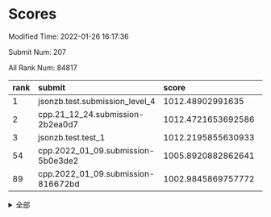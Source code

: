 # Scores

Modified Time: 2022-01-26 16:17:36

Submit Num: 207

All Rank Num: 84817

| rank |               submit               |       score        |       sigma        | pk_num |
| :--- | :--------------------------------- | :----------------- | :----------------- | :----- |
| 1    | jsonzb.test.submission_level_4     | 1012.48902991635   | 0.794887477770106  | 1643   |
| 2    | cpp.21_12_24.submission-2b2ea0d7   | 1012.4721653692586 | 0.7925267270391912 | 1641   |
| 3    | jsonzb.test.test_1                 | 1012.2195855630933 | 0.8142183871455313 | 1638   |
| 54   | cpp.2022_01_09.submission-5b0e3de2 | 1005.8920882862641 | 0.7102447360749936 | 1640   |
| 89   | cpp.2022_01_09.submission-816672bd | 1002.9845869757772 | 0.7248299294391873 | 1641   |


<details>
<summary>全部</summary>

| rank |                 submit                 |       score        |       sigma        | pk_num |
| :--- | :------------------------------------- | :----------------- | :----------------- | :----- |
| 1    | jsonzb.test.submission_level_4         | 1012.48902991635   | 0.794887477770106  | 1643   |
| 2    | cpp.21_12_24.submission-2b2ea0d7       | 1012.4721653692586 | 0.7925267270391912 | 1641   |
| 3    | jsonzb.test.test_1                     | 1012.2195855630933 | 0.8142183871455313 | 1638   |
| 4    | gobigger.level_3.submission_level_3_10 | 1011.3269022732314 | 0.7602037206552243 | 1636   |
| 5    | gobigger.level_3.submission_level_3_32 | 1011.2410111187075 | 0.7650960853624991 | 1637   |
| 6    | gobigger.level_3.submission_level_3_16 | 1011.1427718251366 | 0.7700220377983918 | 1636   |
| 7    | gobigger.level_3.submission_level_3_24 | 1011.1329342009002 | 0.7701944136850968 | 1644   |
| 8    | gobigger.level_3.submission_level_3_42 | 1010.9394931547915 | 0.7633682136077052 | 1639   |
| 9    | gobigger.level_3.submission_level_3_19 | 1010.9283843701124 | 0.7779120442949441 | 1641   |
| 10   | gobigger.level_3.submission_level_3_22 | 1010.8904496645239 | 0.7690386160726923 | 1642   |
| 11   | gobigger.level_3.submission_level_3_31 | 1010.8174002900748 | 0.7632552138185329 | 1640   |
| 12   | gobigger.level_3.submission_level_3_7  | 1010.7289827790876 | 0.7805851313523349 | 1640   |
| 13   | gobigger.level_3.submission_level_3_29 | 1010.7234291289715 | 0.7711767602010786 | 1640   |
| 14   | gobigger.level_3.submission_level_3_43 | 1010.7007776194414 | 0.7670970165244156 | 1640   |
| 15   | gobigger.level_3.submission_level_3_48 | 1010.6846660134117 | 0.7531836707551626 | 1639   |
| 16   | gobigger.level_3.submission_level_3_40 | 1010.4885653150558 | 0.8081595478977956 | 1640   |
| 17   | gobigger.level_3.submission_level_3_0  | 1010.4753971578637 | 0.7785262166618951 | 1635   |
| 18   | gobigger.level_3.submission_level_3_26 | 1010.4310052642292 | 0.7464081904469823 | 1637   |
| 19   | gobigger.level_3.submission_level_3_2  | 1010.4015931650073 | 0.7650535966956507 | 1642   |
| 20   | gobigger.level_3.submission_level_3_46 | 1010.243064447689  | 0.7560251756639713 | 1637   |
| 21   | gobigger.level_3.submission_level_3_38 | 1010.1708858618941 | 0.7660836842036313 | 1642   |
| 22   | gobigger.level_3.submission_level_3_36 | 1010.1487057476963 | 0.7710853112258143 | 1635   |
| 23   | gobigger.level_3.submission_level_3_33 | 1010.1437998575415 | 0.7599138291731424 | 1637   |
| 24   | gobigger.level_3.submission_level_3_34 | 1010.1342913964257 | 0.7236062212534767 | 1640   |
| 25   | gobigger.level_3.submission_level_3_6  | 1010.0623020054963 | 0.7607472609403872 | 1639   |
| 26   | gobigger.level_3.submission_level_3_3  | 1010.0566975804932 | 0.7703865159231156 | 1641   |
| 27   | gobigger.level_3.submission_level_3_23 | 1009.9881206213115 | 0.7710581392056273 | 1644   |
| 28   | gobigger.level_3.submission_level_3_39 | 1009.9479650092579 | 0.7507989865310003 | 1643   |
| 29   | gobigger.level_3.submission_level_3_18 | 1009.9302659600562 | 0.7417541048009642 | 1643   |
| 30   | gobigger.level_3.submission_level_3_49 | 1009.8693365844483 | 0.7640431092144734 | 1640   |
| 31   | gobigger.level_3.submission_level_3_30 | 1009.847645327873  | 0.7733036774512138 | 1637   |
| 32   | gobigger.level_3.submission_level_3_9  | 1009.7783452708107 | 0.7432198744957091 | 1640   |
| 33   | gobigger.level_3.submission_level_3_41 | 1009.7771449231509 | 0.7629456318919591 | 1637   |
| 34   | gobigger.level_3.submission_level_3_14 | 1009.7224030260228 | 0.7500178575120483 | 1640   |
| 35   | gobigger.level_3.submission_level_3_28 | 1009.7150785128295 | 0.7456538851245261 | 1638   |
| 36   | gobigger.level_3.submission_level_3_4  | 1009.6439805397323 | 0.7341524263651835 | 1641   |
| 37   | gobigger.level_3.submission_level_3_20 | 1009.4901834529534 | 0.7516608187963821 | 1641   |
| 38   | gobigger.level_3.submission_level_3_25 | 1009.4640031022209 | 0.7269170627523998 | 1639   |
| 39   | gobigger.level_3.submission_level_3_12 | 1009.4628267510199 | 0.7675890751886533 | 1640   |
| 40   | gobigger.level_3.submission_level_3_15 | 1009.426975170251  | 0.7535006177739753 | 1643   |
| 41   | gobigger.level_3.submission_level_3_5  | 1009.3331935384128 | 0.765664419828091  | 1639   |
| 42   | gobigger.level_3.submission_level_3_47 | 1009.2750509411305 | 0.747325908818092  | 1640   |
| 43   | gobigger.level_3.submission_level_3_44 | 1009.1998785189319 | 0.763772368974661  | 1641   |
| 44   | gobigger.level_3.submission_level_3_27 | 1009.1106574830089 | 0.7151025478102097 | 1636   |
| 45   | gobigger.level_3.submission_level_3_13 | 1009.0454636737684 | 0.7315726892039901 | 1640   |
| 46   | gobigger.level_3.submission_level_3_45 | 1008.9546113060993 | 0.721506306752911  | 1645   |
| 47   | gobigger.level_3.submission_level_3_21 | 1008.82031049573   | 0.7585286433357892 | 1641   |
| 48   | gobigger.level_3.submission_level_3_37 | 1008.8055602013785 | 0.7400974479607052 | 1635   |
| 49   | gobigger.level_3.submission_level_3_35 | 1008.7894902598316 | 0.72702562612549   | 1641   |
| 50   | gobigger.level_3.submission_level_3_11 | 1008.7766472610709 | 0.7376118453310517 | 1636   |
| 51   | gobigger.level_3.submission_level_3_17 | 1008.7493124205886 | 0.7335625534359362 | 1637   |
| 52   | gobigger.level_3.submission_level_3_8  | 1008.5899954326312 | 0.742055368208541  | 1641   |
| 53   | gobigger.level_3.submission_level_3_1  | 1008.4062174197777 | 0.7533364536120701 | 1638   |
| 54   | cpp.2022_01_09.submission-5b0e3de2     | 1005.8920882862641 | 0.7102447360749936 | 1640   |
| 55   | gobigger.level_1.submission_level_1_36 | 1005.4188358502862 | 0.7228980648836447 | 1638   |
| 56   | gobigger.level_1.submission_level_1_13 | 1004.614262860199  | 0.7129263410897112 | 1642   |
| 57   | gobigger.level_1.submission_level_1_40 | 1004.4733017444499 | 0.7142960628742856 | 1640   |
| 58   | gobigger.level_1.submission_level_1_23 | 1004.450990475449  | 0.7188744952026024 | 1638   |
| 59   | gobigger.level_1.submission_level_1_6  | 1004.3883137178856 | 0.7168052601741544 | 1640   |
| 60   | gobigger.level_1.submission_level_1_22 | 1004.383309522732  | 0.7255919399870497 | 1641   |
| 61   | gobigger.level_1.submission_level_1_43 | 1004.0989883857723 | 0.7083301858088641 | 1643   |
| 62   | gobigger.level_1.submission_level_1_32 | 1004.0452439431774 | 0.7182011926210812 | 1642   |
| 63   | gobigger.level_1.submission_level_1_16 | 1004.0285762213099 | 0.7256026590946782 | 1633   |
| 64   | gobigger.level_1.submission_level_1_20 | 1003.986178000581  | 0.7176682444076057 | 1637   |
| 65   | gobigger.level_1.submission_level_1_27 | 1003.9357517163336 | 0.7216198415606758 | 1635   |
| 66   | gobigger.level_1.submission_level_1_46 | 1003.9315823381924 | 0.7197587221211169 | 1639   |
| 67   | gobigger.level_1.submission_level_1_21 | 1003.896356496022  | 0.7241236112924895 | 1638   |
| 68   | gobigger.level_1.submission_level_1_7  | 1003.8093836345797 | 0.7171940152583463 | 1638   |
| 69   | gobigger.level_1.submission_level_1_19 | 1003.7786553511359 | 0.7192650574713139 | 1642   |
| 70   | gobigger.level_1.submission_level_1_39 | 1003.571019714501  | 0.7136534126827638 | 1633   |
| 71   | gobigger.level_1.submission_level_1_1  | 1003.5629914592666 | 0.7211854006300275 | 1640   |
| 72   | gobigger.level_1.submission_level_1_42 | 1003.5521486293624 | 0.7067378967122123 | 1639   |
| 73   | gobigger.level_1.submission_level_1_10 | 1003.539479558758  | 0.7096117890477398 | 1641   |
| 74   | gobigger.level_1.submission_level_1_33 | 1003.5324917682293 | 0.7128000687984608 | 1637   |
| 75   | gobigger.level_1.submission_level_1_24 | 1003.5111400340821 | 0.709630861260088  | 1640   |
| 76   | gobigger.level_1.submission_level_1_25 | 1003.4486852370542 | 0.7190364739528946 | 1636   |
| 77   | gobigger.level_1.submission_level_1_44 | 1003.4223245750372 | 0.7190914125027673 | 1640   |
| 78   | gobigger.level_1.submission_level_1_29 | 1003.4126938015424 | 0.716450934253059  | 1643   |
| 79   | gobigger.level_1.submission_level_1_47 | 1003.3924620981487 | 0.7168255231663307 | 1638   |
| 80   | gobigger.level_1.submission_level_1_9  | 1003.3700168021542 | 0.7251905831773785 | 1640   |
| 81   | gobigger.level_1.submission_level_1_37 | 1003.3653734672426 | 0.7169276404886509 | 1642   |
| 82   | gobigger.level_1.submission_level_1_49 | 1003.2891705932831 | 0.7062079638617269 | 1641   |
| 83   | gobigger.level_1.submission_level_1_31 | 1003.2255514694008 | 0.7165573439455684 | 1639   |
| 84   | gobigger.level_1.submission_level_1_11 | 1003.2171485146492 | 0.7114456250885411 | 1645   |
| 85   | gobigger.level_1.submission_level_1_26 | 1003.1758919089079 | 0.7117200805478658 | 1638   |
| 86   | gobigger.level_1.submission_level_1_38 | 1003.0413034149653 | 0.7156386806616583 | 1638   |
| 87   | gobigger.level_1.submission_level_1_14 | 1003.0017679239888 | 0.7099879892084704 | 1643   |
| 88   | gobigger.level_1.submission_level_1_41 | 1002.9956174213183 | 0.712087485742928  | 1641   |
| 89   | cpp.2022_01_09.submission-816672bd     | 1002.9845869757772 | 0.7248299294391873 | 1641   |
| 90   | gobigger.level_1.submission_level_1_45 | 1002.9275784172936 | 0.7204701976352528 | 1638   |
| 91   | gobigger.level_1.submission_level_1_12 | 1002.8882558623654 | 0.7158578632083522 | 1641   |
| 92   | gobigger.level_1.submission_level_1_17 | 1002.8478489637695 | 0.718693300464726  | 1637   |
| 93   | gobigger.level_1.submission_level_1_15 | 1002.8118801383472 | 0.6979072338308036 | 1641   |
| 94   | gobigger.level_1.submission_level_1_48 | 1002.7753285015046 | 0.7252218531774213 | 1634   |
| 95   | gobigger.level_1.submission_level_1_34 | 1002.6784012829266 | 0.704838067413497  | 1639   |
| 96   | gobigger.level_1.submission_level_1_18 | 1002.674214888634  | 0.7106599961666988 | 1635   |
| 97   | gobigger.level_1.submission_level_1_28 | 1002.6671166522071 | 0.7120706757644085 | 1636   |
| 98   | gobigger.level_1.submission_level_1_0  | 1002.6665479996591 | 0.7249364004141818 | 1639   |
| 99   | gobigger.level_1.submission_level_1_35 | 1002.4305451973441 | 0.7159471130572378 | 1638   |
| 100  | gobigger.level_1.submission_level_1_8  | 1002.3344528336961 | 0.7094238626058679 | 1635   |
| 101  | gobigger.level_1.submission_level_1_3  | 1002.3046253261549 | 0.7240089600107937 | 1643   |
| 102  | gobigger.level_1.submission_level_1_30 | 1002.1442429575582 | 0.7143558113616852 | 1641   |
| 103  | gobigger.level_1.submission_level_1_2  | 1002.0725625162162 | 0.7072574112646167 | 1636   |
| 104  | gobigger.level_1.submission_level_1_5  | 1002.0357078596218 | 0.7063558791825642 | 1639   |
| 105  | gobigger.level_1.submission_level_1_4  | 1001.9009423921342 | 0.7133509075116354 | 1638   |
| 106  | gobigger.random.submission_random_39   | 997.6958323659811  | 0.7045643832486387 | 1640   |
| 107  | gobigger.random.submission_random_2    | 997.380569271787   | 0.70374936722723   | 1638   |
| 108  | gobigger.random.submission_random_5    | 997.3688002895178  | 0.7029510973181446 | 1637   |
| 109  | gobigger.random.submission_random_0    | 996.7568293374495  | 0.7169383792765734 | 1642   |
| 110  | gobigger.random.submission_random_37   | 996.7469617121973  | 0.7118675481403457 | 1637   |
| 111  | gobigger.random.submission_random_1    | 996.7335948571823  | 0.7003027317706432 | 1639   |
| 112  | gobigger.random.submission_random_21   | 996.720365405356   | 0.7277737558089582 | 1640   |
| 113  | gobigger.random.submission_random_36   | 996.7077175209779  | 0.7203519087338517 | 1639   |
| 114  | gobigger.random.submission_random_18   | 996.7069702300741  | 0.7030634499132983 | 1642   |
| 115  | gobigger.random.submission_random_14   | 996.556673905597   | 0.708001975891598  | 1638   |
| 116  | gobigger.random.submission_random_11   | 996.5519004665736  | 0.7140323274647826 | 1636   |
| 117  | gobigger.random.submission_random_30   | 996.5263742593377  | 0.6994268842493978 | 1632   |
| 118  | gobigger.random.submission_random_32   | 996.3063895556718  | 0.7255130225658453 | 1636   |
| 119  | gobigger.random.submission_random_35   | 996.2984441937216  | 0.6966613617086861 | 1637   |
| 120  | gobigger.random.submission_random_20   | 996.2959049204756  | 0.7111793926487721 | 1639   |
| 121  | gobigger.random.submission_random_27   | 996.2801491032325  | 0.7317228468973677 | 1640   |
| 122  | gobigger.random.submission_random_48   | 996.2015860381587  | 0.7316417383513586 | 1639   |
| 123  | gobigger.random.submission_random_33   | 996.1939878119036  | 0.7115661917658109 | 1639   |
| 124  | gobigger.random.submission_random_38   | 996.1241355734595  | 0.697802528561569  | 1634   |
| 125  | gobigger.random.submission_random_12   | 996.0636941098767  | 0.7114123220438474 | 1641   |
| 126  | gobigger.random.submission_random_34   | 996.0118042363332  | 0.6960851141057064 | 1635   |
| 127  | gobigger.random.submission_random_10   | 995.9938439991555  | 0.7052578641904592 | 1640   |
| 128  | gobigger.random.submission_random_15   | 995.9841756248782  | 0.7141081824097654 | 1642   |
| 129  | gobigger.random.submission_random_9    | 995.9755865813023  | 0.7044592537903986 | 1637   |
| 130  | gobigger.random.submission_random_46   | 995.9619334796917  | 0.7142294836455656 | 1637   |
| 131  | gobigger.random.submission_random_24   | 995.7882667113263  | 0.7217771335635523 | 1635   |
| 132  | gobigger.random.submission_random_44   | 995.7424465133241  | 0.717333014791966  | 1640   |
| 133  | gobigger.random.submission_random_41   | 995.7380508741895  | 0.7201534378379963 | 1634   |
| 134  | gobigger.random.submission_random_42   | 995.7016726473604  | 0.7196592845446056 | 1639   |
| 135  | gobigger.random.submission_random_3    | 995.6896623421037  | 0.709270608599221  | 1637   |
| 136  | gobigger.random.submission_random_45   | 995.6573823476052  | 0.7140724660457973 | 1643   |
| 137  | gobigger.random.submission_random_13   | 995.5823995349814  | 0.7220038940351704 | 1641   |
| 138  | gobigger.random.submission_random_7    | 995.5814071955206  | 0.7140352809479555 | 1641   |
| 139  | gobigger.random.submission_random_16   | 995.5583279722149  | 0.7222927366381924 | 1642   |
| 140  | gobigger.random.submission_random_23   | 995.5139871060961  | 0.7079228508661313 | 1639   |
| 141  | gobigger.random.submission_random_25   | 995.4395310987144  | 0.7112649428870731 | 1638   |
| 142  | gobigger.random.submission_random_43   | 995.4262167074801  | 0.7012023734986048 | 1635   |
| 143  | gobigger.random.submission_random_26   | 995.4179310475091  | 0.709315671855985  | 1638   |
| 144  | gobigger.random.submission_random_17   | 995.4069710609792  | 0.7203361340626673 | 1638   |
| 145  | gobigger.random.submission_random_22   | 995.4060627256264  | 0.7091008553509003 | 1643   |
| 146  | gobigger.random.submission_random_6    | 995.3750411916665  | 0.7164071853500811 | 1637   |
| 147  | gobigger.random.submission_random_8    | 995.3602925141668  | 0.7072180400059969 | 1642   |
| 148  | gobigger.random.submission_random_47   | 995.3220986486456  | 0.7374953106114297 | 1635   |
| 149  | gobigger.random.submission_random_19   | 995.3166454549952  | 0.7235567892956697 | 1638   |
| 150  | gobigger.random.submission_random_28   | 995.273790069207   | 0.7255769263223116 | 1640   |
| 151  | gobigger.random.submission_random_40   | 995.2193592251242  | 0.7254449222218892 | 1639   |
| 152  | gobigger.random.submission_random_31   | 995.194285902573   | 0.7140493128273763 | 1641   |
| 153  | gobigger.random.submission_random_4    | 994.943704394915   | 0.7161866006944868 | 1641   |
| 154  | gobigger.random.submission_random_49   | 994.9399108792267  | 0.7150198990978964 | 1644   |
| 155  | gobigger.random.submission_random_29   | 994.7894474020029  | 0.7152771132888294 | 1645   |
| 156  | gobigger.level_2.submission_level_2_4  | 994.2155208348837  | 0.7251126763654557 | 1638   |
| 157  | gobigger.level_2.submission_level_2_39 | 993.4600664461419  | 0.7408114258681286 | 1642   |
| 158  | gobigger.level_2.submission_level_2_15 | 993.2674590002487  | 0.7261120973674035 | 1633   |
| 159  | gobigger.level_2.submission_level_2_32 | 993.1121081501364  | 0.7496169315012926 | 1640   |
| 160  | gobigger.level_2.submission_level_2_31 | 993.0471006968481  | 0.7373096903623058 | 1640   |
| 161  | gobigger.level_2.submission_level_2_9  | 992.7924686936357  | 0.7293038608335815 | 1639   |
| 162  | gobigger.level_2.submission_level_2_19 | 992.7653930515039  | 0.7557203998564026 | 1638   |
| 163  | gobigger.level_2.submission_level_2_38 | 992.6872815418488  | 0.7353314990082427 | 1638   |
| 164  | gobigger.level_2.submission_level_2_3  | 992.6796882357391  | 0.732024663656705  | 1640   |
| 165  | gobigger.level_2.submission_level_2_17 | 992.6028383255841  | 0.7434261900081909 | 1641   |
| 166  | gobigger.level_2.submission_level_2_5  | 992.6009013149486  | 0.7563283624547199 | 1639   |
| 167  | gobigger.level_2.submission_level_2_24 | 992.4954416803662  | 0.754346218122218  | 1636   |
| 168  | gobigger.level_2.submission_level_2_16 | 992.4028804680307  | 0.7497436571497077 | 1641   |
| 169  | gobigger.level_2.submission_level_2_1  | 992.3653570977255  | 0.7350511652349784 | 1639   |
| 170  | gobigger.level_2.submission_level_2_22 | 992.2758471486437  | 0.7573324078816867 | 1639   |
| 171  | gobigger.level_2.submission_level_2_10 | 992.2550654219525  | 0.7342441476744477 | 1637   |
| 172  | gobigger.level_2.submission_level_2_43 | 992.2006925970251  | 0.7389859795051007 | 1635   |
| 173  | gobigger.level_2.submission_level_2_11 | 992.19451430705    | 0.7398699769454169 | 1637   |
| 174  | gobigger.level_2.submission_level_2_49 | 992.1564396629162  | 0.7384230599703716 | 1639   |
| 175  | gobigger.level_2.submission_level_2_25 | 992.1356999644017  | 0.7331827983164642 | 1639   |
| 176  | gobigger.level_2.submission_level_2_42 | 992.1210392808014  | 0.7487769658208214 | 1638   |
| 177  | gobigger.level_2.submission_level_2_14 | 992.1182690340787  | 0.7456059226238333 | 1640   |
| 178  | gobigger.level_2.submission_level_2_46 | 992.108722243508   | 0.7597134551171586 | 1634   |
| 179  | gobigger.level_2.submission_level_2_7  | 992.0281863600511  | 0.7381311382843969 | 1640   |
| 180  | gobigger.level_2.submission_level_2_40 | 992.009919873131   | 0.7542629039947627 | 1638   |
| 181  | gobigger.level_2.submission_level_2_12 | 991.9725912625066  | 0.7481561047217928 | 1638   |
| 182  | gobigger.level_2.submission_level_2_45 | 991.9605829979212  | 0.7480794973645277 | 1641   |
| 183  | gobigger.level_2.submission_level_2_13 | 991.9584266237601  | 0.753534680968256  | 1637   |
| 184  | gobigger.level_2.submission_level_2_28 | 991.8314690501606  | 0.7425060269568409 | 1640   |
| 185  | gobigger.level_2.submission_level_2_18 | 991.8268433605915  | 0.745919455317554  | 1640   |
| 186  | gobigger.level_2.submission_level_2_41 | 991.8108428226309  | 0.7422137070332281 | 1633   |
| 187  | gobigger.level_2.submission_level_2_33 | 991.7940646874789  | 0.7432394081084452 | 1638   |
| 188  | gobigger.level_2.submission_level_2_48 | 991.7616958547528  | 0.7445888688072353 | 1641   |
| 189  | gobigger.level_2.submission_level_2_26 | 991.7325878491941  | 0.7469499647542577 | 1641   |
| 190  | gobigger.level_2.submission_level_2_23 | 991.6953624967481  | 0.7635437001478041 | 1644   |
| 191  | gobigger.level_2.submission_level_2_0  | 991.5764602388605  | 0.7592649532525335 | 1639   |
| 192  | gobigger.level_2.submission_level_2_2  | 991.4463592680739  | 0.7664476507068926 | 1637   |
| 193  | gobigger.level_2.submission_level_2_6  | 991.4404014837203  | 0.751269072239575  | 1639   |
| 194  | gobigger.level_2.submission_level_2_27 | 991.3358435074193  | 0.7562525931646603 | 1642   |
| 195  | gobigger.level_2.submission_level_2_29 | 991.2716124199108  | 0.7298314119258927 | 1642   |
| 196  | gobigger.level_2.submission_level_2_8  | 991.2089569871208  | 0.7623010680081783 | 1637   |
| 197  | gobigger.level_2.submission_level_2_20 | 990.816680157148   | 0.7649010599815252 | 1640   |
| 198  | gobigger.level_2.submission_level_2_47 | 990.6946984552087  | 0.7721782175843155 | 1636   |
| 199  | gobigger.level_2.submission_level_2_34 | 990.6647190918676  | 0.7798517425443309 | 1639   |
| 200  | gobigger.level_2.submission_level_2_35 | 990.4032581380415  | 0.7570665454243845 | 1633   |
| 201  | gobigger.level_2.submission_level_2_21 | 990.3824804474013  | 0.7519154935983146 | 1642   |
| 202  | gobigger.level_2.submission_level_2_30 | 990.2191964208031  | 0.7657566403758124 | 1637   |
| 203  | gobigger.level_2.submission_level_2_37 | 990.071503706005   | 0.7761334580466992 | 1637   |
| 204  | gobigger.level_2.submission_level_2_36 | 989.9673275027532  | 0.7734636411792695 | 1635   |
| 205  | gobigger.level_2.submission_level_2_44 | 989.6786438081518  | 0.7799428428287938 | 1640   |
| 206  | gobigger.none.submission_none_0        | 978.2397812991633  | 1.307449157452523  | 1638   |
| 207  | gobigger.none.submission_none_1        | 975.5109030231127  | 1.5332048182517608 | 1636   |

</details>